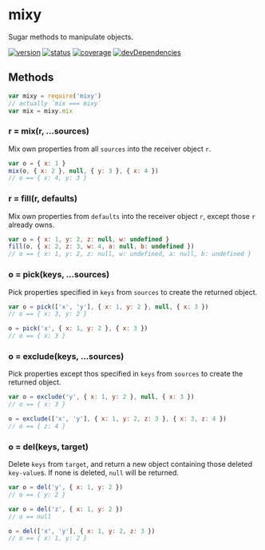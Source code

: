 # mixy
Sugar methods to manipulate objects.

[![version](https://img.shields.io/npm/v/mixy.svg)](https://www.npmjs.org/package/mixy)
[![status](https://travis-ci.org/zoubin/mixy.svg?branch=master)](https://travis-ci.org/zoubin/mixy)
[![coverage](https://img.shields.io/coveralls/zoubin/mixy.svg)](https://coveralls.io/github/zoubin/mixy)
[![devDependencies](https://david-dm.org/zoubin/mixy/dev-status.svg)](https://david-dm.org/zoubin/mixy#info=devDependencies)

## Methods

```javascript
var mixy = require('mixy')
// actually `mix === mixy`
var mix = mixy.mix

```

### r = mix(r, ...sources)
Mix own properties from all `sources` into the receiver object `r`.

```javascript
var o = { x: 1 }
mix(o, { x: 2 }, null, { y: 3 }, { x: 4 })
// o == { x: 4, y: 3 }

```

### r = fill(r, defaults)
Mix own properties from `defaults` into the receiver object `r`, except those `r` already owns.

```javascript
var o = { x: 1, y: 2, z: null, w: undefined }
fill(o, { x: 2, z: 3, w: 4, a: null, b: undefined })
// o == { x: 1, y: 2, z: null, w: undefined, a: null, b: undefined }

```

### o = pick(keys, ...sources)
Pick properties specified in `keys` from `sources` to create the returned object.

```javascript
var o = pick(['x', 'y'], { x: 1, y: 2 }, null, { x: 3 })
// o == { x: 3, y: 2 }

o = pick('x', { x: 1, y: 2 }, { x: 3 })
// o == { x: 3 }

```

### o = exclude(keys, ...sources)
Pick properties except thos specified in `keys` from `sources` to create the returned object.

```javascript
var o = exclude('y', { x: 1, y: 2 }, null, { x: 3 })
// o == { x: 3 }

o = exclude(['x', 'y'], { x: 1, y: 2, z: 3 }, { x: 3, z: 4 })
// o == { z: 4 }

```

### o = del(keys, target)
Delete `keys` from `target`,
and return a new object containing those deleted `key-value`s.
If none is deleted, `null` will be returned.

```javascript
var o = del('y', { x: 1, y: 2 })
// o == { y: 2 }

var o = del('z', { x: 1, y: 2 })
// o == null

o = del(['x', 'y'], { x: 1, y: 2, z: 3 })
// o == { x: 1, y: 2 }

```

